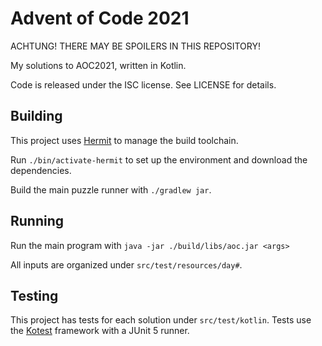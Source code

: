 # Advent of Code 2021

ACHTUNG! THERE MAY BE SPOILERS IN THIS REPOSITORY! 

My solutions to AOC2021, written in Kotlin.

Code is released under the ISC license. See LICENSE for details.

## Building

This project uses [Hermit](https://cashapp.github.io/hermit) to manage the build toolchain.

Run `./bin/activate-hermit` to set up the environment and download the dependencies.

Build the main puzzle runner with `./gradlew jar`.

## Running

Run the main program with `java -jar ./build/libs/aoc.jar <args>`

All inputs are organized under `src/test/resources/day#`.

## Testing

This project has tests for each solution under `src/test/kotlin`.
Tests use the [Kotest](https://kotest.io) framework with a JUnit 5 runner.
